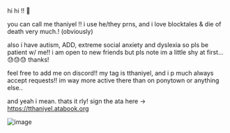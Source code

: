 hi hi !! 🤍

you can call me thaniyel !! 
i use he/they prns, and i love blocktales & die of death very much.! (obviously)


also i have autism, ADD, extreme social anxiety and dyslexia so pls be patient w/ me!!
i am open to new friends but pls note im a little shy at first... 😓😓😓 thanks!

feel free to add me on discord!! my tag is tthaniyel, and i p much always accept requests!!  im way more active there than on ponytown or anything else..

and yeah i mean. thats it rly! 
sign the ata here ->
https://tthaniyel.atabook.org

![image](https://github.com/user-attachments/assets/4b2f29f4-dcf6-4fe2-a69e-066fcac18e5f)

